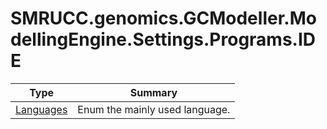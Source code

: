 ﻿
# SMRUCC.genomics.GCModeller.ModellingEngine.Settings.Programs.IDE

|Type|Summary|
|----|-------|
|[Languages](./Languages.md)|Enum the mainly used language.|

